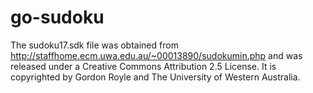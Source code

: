 # go-sudoku

The sudoku17.sdk file was obtained from http://staffhome.ecm.uwa.edu.au/~00013890/sudokumin.php and
was released under a Creative Commons Attribution 2.5 License. It is copyrighted by Gordon Royle and
The University of Western Australia.
